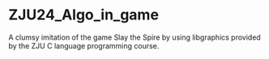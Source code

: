 # ZJU24_Algo_in_game
A clumsy imitation of the game Slay the Spire by using libgraphics provided by the ZJU C language programming course.
